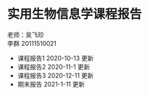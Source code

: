 # 实用生物信息学课程报告
 老师：吴飞珍 <br>
 李群 20111510021
- 课程报告1    2020-10-13 更新
- 课程报告2    2020-11-1 更新
- 课程报告3    2020-12-11 更新
- 期末报告     2021-1-11 更新
